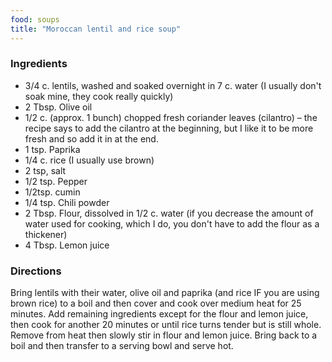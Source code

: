 ```yaml
---
food: soups
title: "Moroccan lentil and rice soup"
---
```


### Ingredients

- 3/4 c. lentils, washed and soaked overnight in 7 c. water (I usually don't soak mine, they cook really quickly)
- 2 Tbsp. Olive oil
- 1/2 c. (approx. 1 bunch) chopped fresh coriander leaves (cilantro) – the recipe says to add the cilantro at the beginning, but I like it to be more fresh and so add it in at the end.
- 1 tsp. Paprika
- 1/4 c. rice (I usually use brown)
- 2 tsp, salt
- 1/2 tsp. Pepper
- 1/2tsp. cumin
- 1/4 tsp. Chili powder
- 2 Tbsp. Flour, dissolved in 1/2 c. water (if you decrease the amount of water used for cooking, which I do, you don't have to add the flour as a thickener)
- 4 Tbsp. Lemon juice


### Directions

Bring lentils with their water, olive oil and paprika (and rice IF you are using brown rice) to a boil and then cover and cook over medium heat for 25 minutes. Add remaining ingredients except for the flour and lemon juice, then cook for another 20 minutes or until rice turns tender but is still whole. Remove from heat then slowly stir in flour and lemon juice. Bring back to a boil and then transfer to a serving bowl and serve hot.
